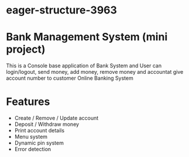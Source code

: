 # eager-structure-3963
 
# Bank Management System (mini project)
This is a Console base application of Bank System and User can login/logout, send money, add money, remove money and accountat give account number to customer  Online Banking System

# Features

- Create / Remove / Update account
- Deposit / Withdraw money
- Print account details
- Menu system
- Dynamic pin system
- Error detection 
